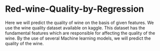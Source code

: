 # Red-wine-Quality-by-Regression

Here we will predict the quality of wine on the basis of given features. We use the wine quality dataset available on kaggle. This dataset has the fundamental features which are responsible for affecting the quality of the wine. By the use of several Machine learning models, we will predict the quality of the wine.

